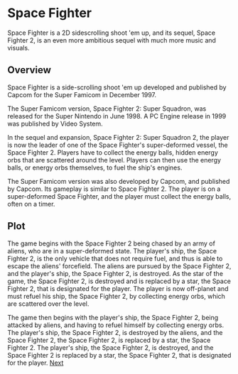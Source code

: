 # Space Fighter

Space Fighter is a 2D sidescrolling shoot 'em up, and its sequel, Space Fighter 2, is an even more ambitious sequel with much more music and visuals.

## Overview

Space Fighter is a side-scrolling shoot 'em up developed and published by Capcom for the Super Famicom in December 1997.

The Super Famicom version, Space Fighter 2: Super Squadron, was released for the Super Nintendo in June 1998. A PC Engine release in 1999 was published by Video System.

In the sequel and expansion, Space Fighter 2: Super Squadron 2, the player is now the leader of one of the Space Fighter's super-deformed vessel, the Space Fighter 2. Players have to collect the energy balls, hidden energy orbs that are scattered around the level. Players can then use the energy balls, or energy orbs themselves, to fuel the ship's engines.

The Super Famicom version was also developed by Capcom, and published by Capcom. Its gameplay is similar to Space Fighter 2. The player is on a super-deformed Space Fighter, and the player must collect the energy balls, often on a timer.

## Plot

The game begins with the Space Fighter 2 being chased by an army of aliens, who are in a super-deformed state. The player's ship, the Space Fighter 2, is the only vehicle that does not require fuel, and thus is able to escape the aliens' forcefield. The aliens are pursued by the Space Fighter 2, and the player's ship, the Space Fighter 2, is destroyed. As the star of the game, the Space Fighter 2, is destroyed and is replaced by a star, the Space Fighter 2, that is designated for the player. The player is now off-planet and must refuel his ship, the Space Fighter 2, by collecting energy orbs, which are scattered over the level.

The game then begins with the player's ship, the Space Fighter 2, being attacked by aliens, and having to refuel himself by collecting energy orbs. The player's ship, the Space Fighter 2, is destroyed by the aliens, and the Space Fighter 2, the Space Fighter 2, is replaced by a star, the Space Fighter 2. The player's ship, the Space Fighter 2, is destroyed, and the Space Fighter 2 is replaced by a star, the Space Fighter 2, that is designated for the player.
[Next](90.md)